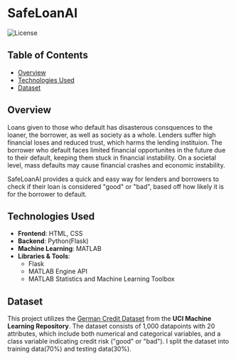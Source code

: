 # SafeLoanAI

![License](https://img.shields.io/badge/license-MIT-blue.svg)

## Table of Contents
- [Overview](#overview)
- [Technologies Used](#technologies-used)
- [Dataset](#dataset)
## Overview 

Loans given to those who default has disasterous consquences to the loaner, the borrower, as well as society as a whole. Lenders suffer high financial loses and reduced trust, which harms the lending instituion. The borrower who default faces limited financial opportunites in the future due to their default, keeping them stuck in financial instability. On a societal level, mass defaults may cause financial crashes and economic instability. 

SafeLoanAI provides a quick and easy way for lenders and borrowers to check if their loan is considered "good" or "bad", based off how likely it is for the borrower to default.

## Technologies Used

- **Frontend**: HTML, CSS
- **Backend**: Python(Flask)
- **Machine Learning**: MATLAB
- **Libraries & Tools**:
  - Flask
  - MATLAB Engine API
  - MATLAB Statistics and Machine Learning Toolbox

 ## Dataset

This project utilizes the [German Credit Dataset](https://archive.ics.uci.edu/dataset/144/statlog+german+credit+data) from the **UCI Machine Learning Repository**. The dataset consists of 1,000 datapoints with 20 attributes, which include both numerical and categorical variables, and a class variable indicating credit risk ("good" or "bad"). I split the dataset into training data(70%) and testing data(30%).

